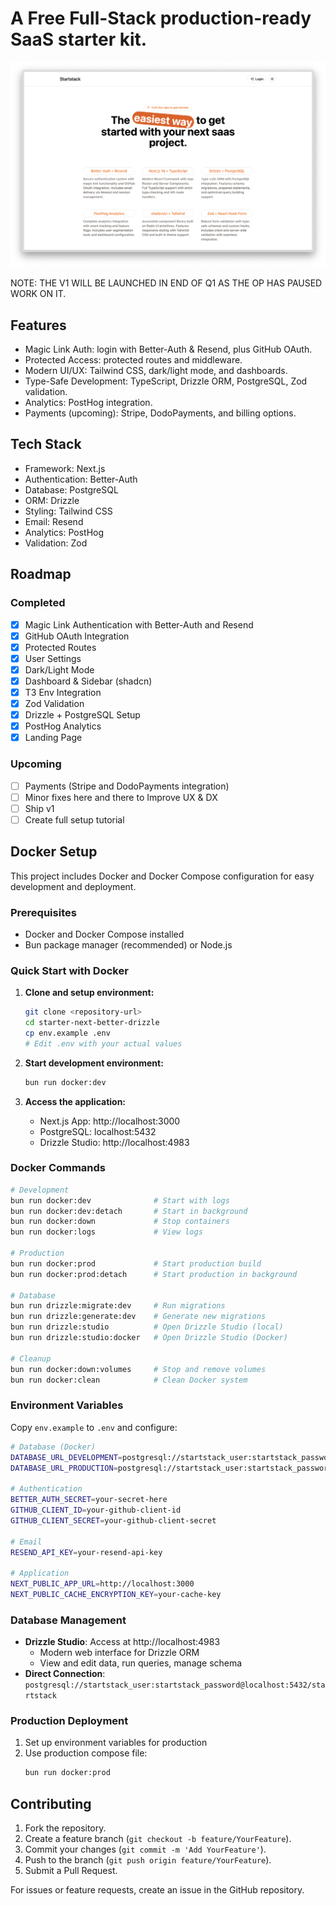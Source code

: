# A Free Full-Stack production-ready SaaS starter kit.

![Screenshot](public/images/landing_ss.png)

NOTE: THE V1 WILL BE LAUNCHED IN END OF Q1 AS THE OP HAS PAUSED WORK ON IT.

## Features

- Magic Link Auth: login with Better-Auth & Resend, plus GitHub OAuth.
- Protected Access: protected routes and middleware.
- Modern UI/UX: Tailwind CSS, dark/light mode, and dashboards.
- Type-Safe Development: TypeScript, Drizzle ORM, PostgreSQL, Zod validation.
- Analytics: PostHog integration.
- Payments (upcoming): Stripe, DodoPayments, and billing options.

## Tech Stack

- Framework: Next.js
- Authentication: Better-Auth
- Database: PostgreSQL
- ORM: Drizzle
- Styling: Tailwind CSS
- Email: Resend
- Analytics: PostHog
- Validation: Zod

## Roadmap

### Completed

- [x] Magic Link Authentication with Better-Auth and Resend
- [x] GitHub OAuth Integration
- [x] Protected Routes
- [x] User Settings
- [x] Dark/Light Mode
- [x] Dashboard & Sidebar (shadcn)
- [x] T3 Env Integration
- [x] Zod Validation
- [x] Drizzle + PostgreSQL Setup
- [x] PostHog Analytics
- [x] Landing Page

### Upcoming

- [ ] Payments (Stripe and DodoPayments integration)
- [ ] Minor fixes here and there to Improve UX & DX
- [ ] Ship v1
- [ ] Create full setup tutorial

## Docker Setup

This project includes Docker and Docker Compose configuration for easy development and deployment.

### Prerequisites

- Docker and Docker Compose installed
- Bun package manager (recommended) or Node.js

### Quick Start with Docker

1. **Clone and setup environment:**
   ```bash
   git clone <repository-url>
   cd starter-next-better-drizzle
   cp env.example .env
   # Edit .env with your actual values
   ```

2. **Start development environment:**
   ```bash
   bun run docker:dev
   ```

3. **Access the application:**
   - Next.js App: http://localhost:3000
   - PostgreSQL: localhost:5432
   - Drizzle Studio: http://localhost:4983

### Docker Commands

```bash
# Development
bun run docker:dev              # Start with logs
bun run docker:dev:detach       # Start in background
bun run docker:down             # Stop containers
bun run docker:logs             # View logs

# Production
bun run docker:prod             # Start production build
bun run docker:prod:detach      # Start production in background

# Database
bun run drizzle:migrate:dev     # Run migrations
bun run drizzle:generate:dev    # Generate new migrations
bun run drizzle:studio          # Open Drizzle Studio (local)
bun run drizzle:studio:docker   # Open Drizzle Studio (Docker)

# Cleanup
bun run docker:down:volumes     # Stop and remove volumes
bun run docker:clean            # Clean Docker system
```

### Environment Variables

Copy `env.example` to `.env` and configure:

```bash
# Database (Docker)
DATABASE_URL_DEVELOPMENT=postgresql://startstack_user:startstack_password@postgres:5432/startstack
DATABASE_URL_PRODUCTION=postgresql://startstack_user:startstack_password@postgres:5432/startstack

# Authentication
BETTER_AUTH_SECRET=your-secret-here
GITHUB_CLIENT_ID=your-github-client-id
GITHUB_CLIENT_SECRET=your-github-client-secret

# Email
RESEND_API_KEY=your-resend-api-key

# Application
NEXT_PUBLIC_APP_URL=http://localhost:3000
NEXT_PUBLIC_CACHE_ENCRYPTION_KEY=your-cache-key
```

### Database Management

- **Drizzle Studio**: Access at http://localhost:4983
  - Modern web interface for Drizzle ORM
  - View and edit data, run queries, manage schema
- **Direct Connection**: `postgresql://startstack_user:startstack_password@localhost:5432/startstack`

### Production Deployment

1. Set up environment variables for production
2. Use production compose file:
   ```bash
   bun run docker:prod
   ```

## Contributing

1. Fork the repository.
2. Create a feature branch (`git checkout -b feature/YourFeature`).
3. Commit your changes (`git commit -m 'Add YourFeature'`).
4. Push to the branch (`git push origin feature/YourFeature`).
5. Submit a Pull Request.

For issues or feature requests, create an issue in the GitHub repository.
